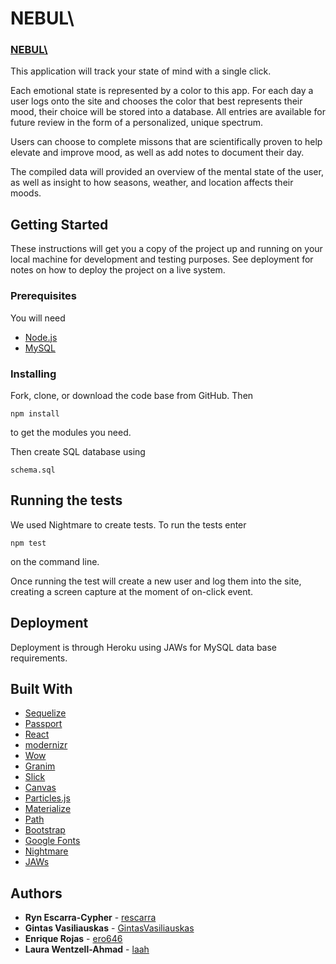 # NEBUL\

### [NEBUL\\](http://nebula.herokuapp.com/)

This application will track your state of mind with a single click.

Each emotional state is represented by a color to this app. For each day a user logs onto the site and chooses the color that best represents their mood, their choice will be stored into a database. All entries are available for future review in the form of a personalized, unique spectrum.

Users can choose to complete missons that are scientifically proven to help elevate and improve mood, as well as add notes to document their day.

The compiled data will provided an overview of the mental state of the user, as well as insight to how seasons, weather, and location affects their moods.

## Getting Started

These instructions will get you a copy of the project up and running on your local machine for development and testing purposes. See deployment for notes on how to deploy the project on a live system.

### Prerequisites

You will need

* [Node.js](https://nodejs.org/en/)
* [MySQL](https://www.mysql.com/)

### Installing

Fork, clone, or download the code base from GitHub. Then

```
npm install
```

to get the modules you need.

Then create SQL database using

```
schema.sql
```

## Running the tests

We used Nightmare to create tests. To run the tests enter
```
npm test
```
on the command line.

Once running the test will create a new user and log them into the site, creating a screen capture at the moment of on-click event.

## Deployment

Deployment is through Heroku using JAWs for MySQL data base requirements.

## Built With

* [Sequelize](http://docs.sequelizejs.com/)
* [Passport](http://www.passportjs.org/)
* [React](http://www.reactjs.org)
* [modernizr](https://modernizr.com/)
* [Wow](http://mynameismatthieu.com/WOW/)
* [Granim](https://sarcadass.github.io/granim.js/)
* [Slick](https://github.com/kenwheeler/slick/)
* [Canvas](https://github.com/hustcc/canvas-nest.js)
* [Particles.js](https://vincentgarreau.com/particles.js/)
* [Materialize](https://materializecss.com)
* [Path](https://nodejs.org/api/path.html)
* [Bootstrap](https://getbootstrap.com/)
* [Google Fonts](https://fonts.google.com/)
* [Nightmare](http://www.nightmarejs.org/)
* [JAWs](https://devcenter.heroku.com/articles/jawsdb)


## Authors

* **Ryn Escarra-Cypher** - [rescarra](https://github.com/rescarra)
* **Gintas Vasiliauskas** - [GintasVasiliauskas](https://github.com/GintasVasiliauskas)
* **Enrique Rojas** - [ero646](https://github.com/ero646)
* **Laura Wentzell-Ahmad** - [laah](https://github.com/laah)
